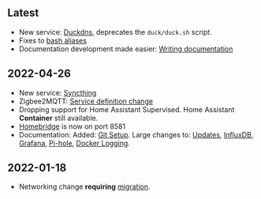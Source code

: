 ## Latest
<!-- what's in open pull requests that will be merged at an unknown date -->

- New service: [Duckdns](../Containers/Duckdns.md), deprecates the
  `duck/duck.sh` script.
- Fixes to [bash aliases](../Basic_setup/Docker.md#aliases)
- Documentation development made easier: [Writing documentation](
  ../Developers/index.md#writing-documentation)

## 2022-04-26

- New service: [Syncthing](../Containers/Syncthing.md)
- Zigbee2MQTT: [Service definition change](
  ../Containers/Zigbee2MQTT.md#service-definition-change)
- Dropping support for Home Assistant Supervised. Home Assistant **Container**
  still available.
- [Homebridge](../Containers/Homebridge.md) is now on port 8581
- Documentation: Added: [Git Setup](../Developers/Git-Setup.md). Large changes
  to: [Updates](../Updates/index.md), [InfluxDB](../Containers//InfluxDB.md),
  [Grafana](../Containers/Grafana.md), [Pi-hole](../Containers/Pi-hole.md),
  [Docker Logging](../Basic_setup/Docker.md#logging).

## 2022-01-18

- Networking change **requiring** [migration](
  ../Updates/migration-network-change.md).
